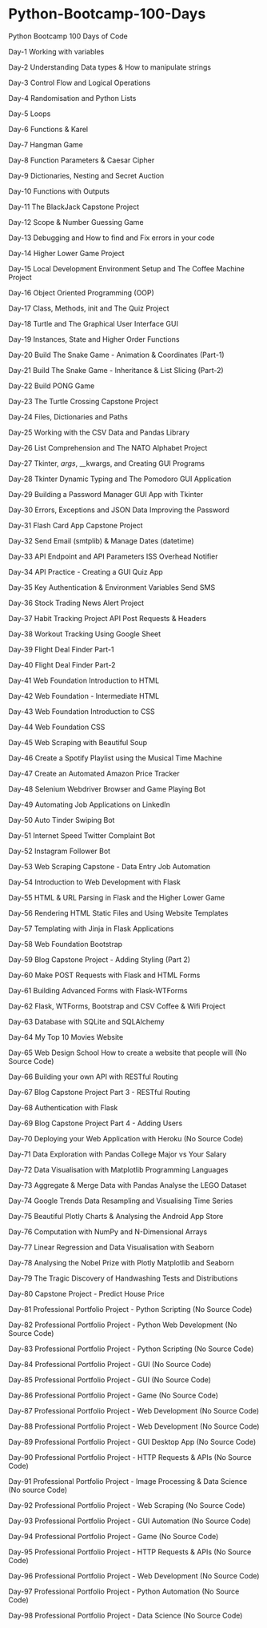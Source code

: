# Python-Bootcamp-100-Days
Python Bootcamp 100 Days of Code
  
  Day-1 Working with variables
  
  Day-2 Understanding Data types & How to manipulate strings
        
  Day-3 Control Flow and Logical Operations
  
  Day-4 Randomisation and Python Lists
  
  Day-5 Loops
  
  Day-6 Functions & Karel
  
  Day-7 Hangman Game
  
  Day-8 Function Parameters & Caesar Cipher
  
  Day-9 Dictionaries, Nesting and Secret Auction
  
  Day-10 Functions with Outputs
  
  Day-11 The BlackJack Capstone Project
  
  Day-12 Scope & Number Guessing Game

  Day-13 Debugging and How to find and Fix errors in your code
  
  Day-14 Higher Lower Game Project
  
  Day-15 Local Development Environment Setup and The Coffee Machine Project
  
  Day-16 Object Oriented Programming (OOP)
  
  Day-17 Class, Methods, init and The Quiz Project
  
  Day-18 Turtle and The Graphical User Interface GUI
  
  Day-19 Instances, State and Higher Order Functions
  
  Day-20 Build The Snake Game - Animation & Coordinates (Part-1)
  
  Day-21 Build The Snake Game - Inheritance & List Slicing (Part-2)
  
  Day-22 Build PONG Game
  
  Day-23 The Turtle Crossing Capstone Project
  
  Day-24 Files, Dictionaries and Paths
  
  Day-25 Working with the CSV Data and Pandas Library
  
  Day-26 List Comprehension and The NATO Alphabet Project
  
  Day-27 Tkinter, _args_, __kwargs, and Creating GUI Programs
  
  Day-28 Tkinter Dynamic Typing and The Pomodoro GUI Application
  
  Day-29 Building a Password Manager GUI App with Tkinter
  
  Day-30 Errors, Exceptions and JSON Data Improving the Password
  
  Day-31 Flash Card App Capstone Project
  
  Day-32 Send Email (smtplib) & Manage Dates (datetime)
  
  Day-33 API Endpoint and API Parameters ISS Overhead Notifier
  
  Day-34 API Practice - Creating a GUI Quiz App
  
  Day-35 Key Authentication & Environment Variables Send SMS
  
  Day-36 Stock Trading News Alert Project
  
  Day-37 Habit Tracking Project API Post Requests & Headers
  
  Day-38 Workout Tracking Using Google Sheet
  
  Day-39 Flight Deal Finder Part-1
  
  Day-40 Flight Deal Finder Part-2
  
  Day-41 Web Foundation Introduction to HTML
  
  Day-42 Web Foundation - Intermediate HTML
  
  Day-43 Web Foundation Introduction to CSS
  
  Day-44 Web Foundation CSS
  
  Day-45 Web Scraping with Beautiful Soup
  
  Day-46 Create a Spotify Playlist using the Musical Time Machine
  
  Day-47 Create an Automated Amazon Price Tracker
  
  Day-48 Selenium Webdriver Browser and Game Playing Bot
  
  Day-49 Automating Job Applications on LinkedIn
  
  Day-50 Auto Tinder Swiping Bot
  
  Day-51 Internet Speed Twitter Complaint Bot
  
  Day-52 Instagram Follower Bot
  
  Day-53 Web Scraping Capstone - Data Entry Job Automation
  
  Day-54 Introduction to Web Development with Flask
  
  Day-55 HTML & URL Parsing in Flask and the Higher Lower Game
  
  Day-56 Rendering HTML Static Files and Using Website Templates
  
  Day-57 Templating with Jinja in Flask Applications
  
  Day-58 Web Foundation Bootstrap
  
  Day-59 Blog Capstone Project - Adding Styling (Part 2)
  
  Day-60 Make POST Requests with Flask and HTML Forms
  
  Day-61 Building Advanced Forms with Flask-WTForms
  
  Day-62 Flask, WTForms, Bootstrap and CSV Coffee & Wifi Project
  
  Day-63 Database with SQLite and SQLAlchemy
  
  Day-64 My Top 10 Movies Website
  
  Day-65 Web Design School How to create a website that people will (No Source Code)
  
  Day-66 Building your own API with RESTful Routing
  
  Day-67 Blog Capstone Project Part 3 - RESTful Routing
  
  Day-68 Authentication with Flask
  
  Day-69 Blog Capstone Project Part 4 - Adding Users
  
  Day-70 Deploying your Web Application with Heroku (No Source Code)
  
  Day-71 Data Exploration with Pandas College Major vs Your Salary
  
  Day-72 Data Visualisation with Matplotlib Programming Languages
  
  Day-73 Aggregate & Merge Data with Pandas Analyse the LEGO Dataset
  
  Day-74 Google Trends Data Resampling and Visualising Time Series
  
  Day-75 Beautiful Plotly Charts & Analysing the Android App Store
  
  Day-76 Computation with NumPy and N-Dimensional Arrays
  
  Day-77 Linear Regression and Data Visualisation with Seaborn
  
  Day-78 Analysing the Nobel Prize with Plotly Matplotlib and Seaborn
  
  Day-79 The Tragic Discovery of Handwashing Tests and Distributions
  
  Day-80 Capstone Project - Predict House Price
  
  Day-81 Professional Portfolio Project - Python Scripting (No Source Code)
  
  Day-82 Professional Portfolio Project - Python Web Development (No Source Code)
  
  Day-83 Professional Portfolio Project - Python Scripting (No Source Code)
  
  Day-84 Professional Portfolio Project - GUI (No Source Code)
  
  Day-85 Professional Portfolio Project - GUI (No Source Code)
  
  Day-86 Professional Portfolio Project - Game (No Source Code)
  
  Day-87 Professional Portfolio Project - Web Development (No Source Code)
  
  Day-88 Professional Portfolio Project - Web Development (No Source Code)
  
  Day-89 Professional Portfolio Project - GUI Desktop App (No Source Code)
  
  Day-90 Professional Portfolio Project - HTTP Requests & APIs (No Source Code)
  
  Day-91 Professional Portfolio Project - Image Processing & Data Science (No source Code)
  
  Day-92 Professional Portfolio Project - Web Scraping (No Source Code)
  
  Day-93 Professional Portfolio Project - GUI Automation (No Source Code)
  
  Day-94 Professional Portfolio Project - Game (No Source Code)
  
  Day-95 Professional Portfolio Project - HTTP Requests & APIs (No Source Code)
  
  Day-96 Professional Portfolio Project - Web Development (No Source Code)
  
  Day-97 Professional Portfolio Project - Python Automation (No Source Code)
  
  Day-98 Professional Portfolio Project - Data Science (No Source Code)
